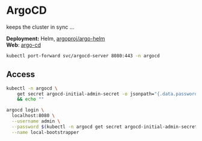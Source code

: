 # ArgoCD

<!--description-start-->
keeps the cluster in sync ...
<!--description-end-->

<!--header-start-->
**Deployment:** Helm, [argoproj/argo-helm](https://github.com/argoproj/argo-helm/tree/main/charts/argo-cd)  
**Web**: [argo-cd](https://argo-cd.readthedocs.io/en/stable/)  
<!--header-end-->


<!--port-forward-start-->
```sh
kubectl port-forward svc/argocd-server 8080:443 -n argocd
```
<!--port-forward-end-->


## Access

<!--admin-password-start-->
```sh
kubectl -n argocd \
    get secret argocd-initial-admin-secret -o jsonpath="{.data.password}" | base64 -d \
    && echo ""
```
<!--admin-password-end-->

<!--cli-admin-login-start-->
```sh
argocd login \
  localhost:8080 \
  --username admin \
  --password $(kubectl -n argocd get secret argocd-initial-admin-secret -o jsonpath="{.data.password}" | base64 -d) \
  --name local-bootstrapper
```
<!--cli-admin-login-end-->
